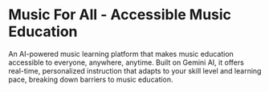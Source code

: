 # Music For All - Accessible Music Education

An AI-powered music learning platform that makes music education accessible to everyone, anywhere, anytime. Built on Gemini AI, it offers real-time, personalized instruction that adapts to your skill level and learning pace, breaking down barriers to music education.
